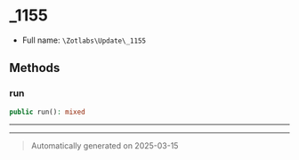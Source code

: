 
# _1155





* Full name: `\Zotlabs\Update\_1155`




## Methods


### run



```php
public run(): mixed
```












***


***
> Automatically generated on 2025-03-15

